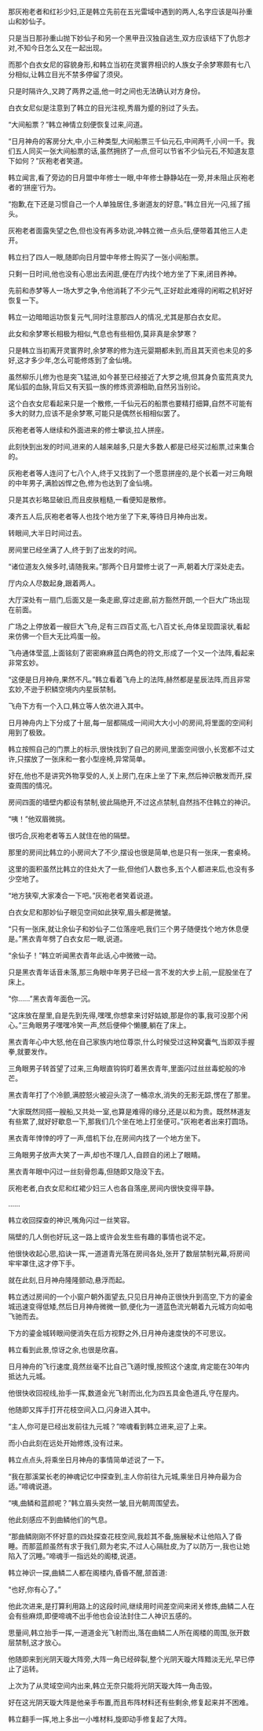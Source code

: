 
那灰袍老者和红衫少妇,正是韩立先前在五光雷域中遇到的两人,名字应该是叫孙重山和妙仙子。

只是当日那孙重山抛下妙仙子和另一个黑甲丑汉独自逃生,双方应该结下了仇怨才对,不知今日怎么又在一起出现。

而那个白衣女尼的容貌身形,和韩立当初在灵寰界相识的人族女子余梦寒颇有七八分相似,让韩立目光不禁多停留了须臾。

只是时隔许久,又跨了两界之遥,他一时之间也无法确认对方身份。

白衣女尼似是注意到了韩立的目光注视,秀眉为蹙的别过了头去。

“大间船票？”韩立神情立刻便恢复过来,问道。

“日月神舟的客房分大,中,小三种类型,大间船票三千仙元石,中间两千,小间一千。我们五人同买一张大间船票的话,虽然拥挤了一点,但可以节省不少仙元石,不知道友意下如何？”灰袍老者笑道。

韩立闻言,看了旁边的日月盟中年修士一眼,中年修士静静站在一旁,并未阻止灰袍老者的‘拼座’行为。

“抱歉,在下还是习惯自己一个人单独居住,多谢道友的好意。”韩立目光一闪,摇了摇头。

灰袍老者面露失望之色,但也没有再多劝说,冲韩立微一点头后,便带着其他三人走开。

韩立扫了四人一眼,随即向日月盟中年修士购买了一张小间船票。

只剩一日时间,他也没有心思出去闲逛,便在厅内找个地方坐了下来,闭目养神。

先前和赤梦等人一场大罗之争,令他消耗了不少元气,正好趁此难得的闲暇之机好好恢复一下。

韩立一边暗暗运功恢复元气,同时注意那四人的情况,尤其是那白衣女尼。

此女和余梦寒长相极为相似,气息也有些相仿,莫非真是余梦寒？

只是韩立当初离开灵寰界时,余梦寒的修为连元婴期都未到,而且其天资也未见的多好,这才多少年,怎么可能修炼到了金仙境。

虽然柳乐儿修为也是突飞猛进,如今甚至已经接近了大罗之境,但其身负蛮荒真灵九尾仙狐的血脉,背后又有天狐一族的修炼资源相助,自然另当别论。

这个白衣女尼看起来只是一个散修,一千仙元石的船票也要精打细算,自然不可能有多大的财力,应该不是余梦寒,可能只是偶然长相相似罢了。

灰袍老者等人继续和外面进来的修士攀谈,拉人拼座。

此刻快到出发的时间,进来的人越来越多,只是大多数人都是已经买过船票,过来集合的。

灰袍老者等人连问了七八个人,终于又找到了一个愿意拼座的,是个长着一对三角眼的中年男子,满脸凶悍之色,修为也达到了金仙境。

只是其衣衫略显破旧,而且皮肤粗糙,一看便知是散修。

凑齐五人后,灰袍老者等人也找个地方坐了下来,等待日月神舟出发。

转眼间,大半日时间过去。

房间里已经坐满了人,终于到了出发的时间。

“诸位道友久候多时,请随我来。”那两个日月盟修士说了一声,朝着大厅深处走去。

厅内众人尽数起身,跟着两人。

大厅深处有一扇门,后面又是一条走廊,穿过走廊,前方豁然开朗,一个巨大广场出现在前面。

广场之上停放着一艘巨大飞舟,足有三四百丈高,七八百丈长,舟体呈现圆滚状,看起来仿佛一个巨大无比鸡蛋一般。

飞舟通体莹蓝,上面铭刻了密密麻麻蓝白两色的符文,形成了一个又一个法阵,看起来非常玄妙。

“这便是日月神舟,果然不凡。”韩立看着飞舟上的法阵,赫然都是星辰法阵,而且非常玄妙,不逊于积鳞空境内内星辰禁制。

飞舟下方有一个入口,韩立等人依次进入其中。

日月神舟内上下分成了十层,每一层都隔成一间间大大小小的房间,将里面的空间利用到了极致。

韩立按照自己的门票上的标示,很快找到了自己的房间,里面空间很小,长宽都不过丈许,只摆放了一张床和一套小型座椅,异常简单。

好在,他也不是讲究外物享受的人,关上房门,在床上坐了下来,然后神识散发而开,探查周围的情况。

房间四面的墙壁内都设有禁制,彼此隔绝开,不过这点禁制,自然挡不住韩立的神识。

“咦！”他双眉微挑。

很巧合,灰袍老者等五人就住在他的隔壁。

那里的房间比韩立的小房间大了不少,摆设也很是简单,也是只有一张床,一套桌椅。

这里的面积虽然比韩立的住处大了一些,但他们人数也多,五个人都进来后,也没有多少空地了。

“地方狭窄,大家凑合一下吧。”灰袍老者笑着说道。

白衣女尼和那妙仙子眼见空间如此狭窄,眉头都是微皱。

“只有一张床,就让余仙子和妙仙子二位落座吧,我们三个男子随便找个地方休息便是。”黑衣青年劈了白衣女尼一眼,说道。

“余仙子！”韩立听闻黑衣青年此话,心中微微一动。

只是黑衣青年话音未落,那三角眼中年男子已经一言不发的大步上前,一屁股坐在了床上。

“你……”黑衣青年面色一沉。

“这床放在屋里,自是先到先得,嘿嘿,你想拿来讨好姑娘,那是你的事,我可没那个闲心。”三角眼男子嘿嘿冷笑一声,然后便伸个懒腰,躺在了床上。

黑衣青年心中大怒,他在自己家族内地位尊崇,什么时候受过这种窝囊气,当即双手握拳,就要发作。

三角眼男子转首望了过来,三角眼直钩钩盯着黑衣青年,里面闪过丝丝毒蛇般的冷芒。

黑衣青年打了个冷颤,满腔怒火被迎头浇了一桶凉水,消失的无影无踪,愣在了那里。

“大家既然同搭一艘船,又共处一室,也算是难得的缘分,还是以和为贵。既然林道友有些累了,就好好歇息一下,那我们几个坐在地上打坐便可。”灰袍老者出来打圆场。

黑衣青年悻悻的哼了一声,借机下台,在房间内找了一个地方坐下。

三角眼男子放声大笑了一声,却也不理几人,自顾自的闭上了眼睛。

黑衣青年眼中闪过一丝刻骨怨毒,但随即又隐没下去。

灰袍老者,白衣女尼和红裙少妇三人也各自落座,房间内很快变得平静。

……

韩立收回探查的神识,嘴角闪过一丝笑容。

隔壁的几人倒也好玩,这一路上或许会发生些有趣的事情也说不定。

他很快收起心思,掐诀一挥,一道道青光落在房间各处,张开了数层禁制光幕,将房间牢牢罩住,这才停下手。

就在此刻,日月神舟隆隆颤动,悬浮而起。

韩立透过房间的一个小窗户朝外面望去,只见日月神舟正很快升到高空,下方的鎏金城迅速变得低矮,然后日月神舟微微一颤,便化为一道蓝色流光朝着九元城方向如电飞驰而去。

下方的鎏金城转眼间便消失在后方视野之外,日月神舟速度快的不可思议。

韩立看到此景,惊讶之余,也很是欣喜。

日月神舟的飞行速度,竟然丝毫不比自己飞遁时慢,按照这个速度,肯定能在30年内抵达九元城。

他很快收回视线,抬手一挥,数道金光飞射而出,化为四五具金色道兵,守在屋内。

他随即又挥手打开花枝空间入口,闪身进入其中。

“主人,你可是已经出发前往九元城？”啼魂看到韩立进来,迎了上来。

而小白此刻在远处开始修炼,没有过来。

韩立点点头,将乘坐日月神舟的事情简单述说了一下。

“我在那溪棠长老的神魂记忆中探查到,主人你前往九元城,乘坐日月神舟最为合适。”啼魂说道。

“咦,曲鳞和蓝颜呢？”韩立眉头突然一皱,目光朝周围望去。

他此刻感应不到曲鳞他们的气息。

“那曲鳞刚刚不怀好意的四处探查花枝空间,我趁其不备,施展秘术让他陷入了昏睡。而那蓝颜虽然有求于我们,颇为老实,不过人心隔肚皮,为了以防万一,我也让她陷入了沉睡。”啼魂手一指远处的阁楼,说道。

韩立神识一探,曲鳞二人都在阁楼内,昏昏不醒,颔首道:

“也好,你有心了。”

他此次进来,是打算利用路上的这段时间,继续用时间差空间来闭关修炼,曲鳞二人在会有些麻烦,即便啼魂不出手他也会设法封住二人神识五感的。

思量间,韩立抬手一挥,一道道金光飞射而出,落在曲鳞二人所在阁楼的周围,张开数层禁制,这才放心。

他随即来到光阴天璇大阵旁,大阵一角已经碎裂,整个光阴天璇大阵黯淡无光,早已停止了运转。

上次为了从灵域空间内出来,韩立无奈只能将光阴天璇大阵一角击毁。

好在这光阴天璇大阵是他亲手布置,而且布阵材料还有些剩余,修复起来并不困难。

韩立翻手一挥,地上多出一小堆材料,旋即动手修复起了大阵。